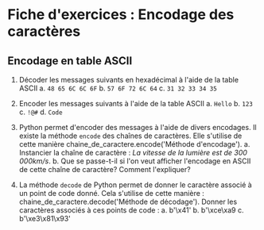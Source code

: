 # Fiche d'exercices : Encodage des caractères

## Encodage en table ASCII

1. Décoder les messages suivants en hexadécimal à l'aide de la table ASCII
   a. `48 65 6C 6C 6F`
   b. `57 6F 72 6C 64`
   c. `31 32 33 34 35`

2. Encoder les messages suivants à l'aide de la table ASCII
   a. `Hello`
   b. `123`
   c. `!@#`
   d. `Code`

3. Python permet d'encoder des messages à l'aide de divers encodages. Il existe la méthode `encode` des chaînes de caractères. Elle s'utilise de cette manière chaine_de_caractere.encode('Méthode d'encodage').
   a. Instancier la chaîne de caractère : *La vitesse de la lumière est de 300 000km/s*.
   b. Que se passe-t-il si l'on veut afficher l'encodage en ASCII de cette chaîne de caractère? Comment l'expliquer?

4. La méthode `decode` de Python permet de donner le caractère associé à un point de code donné. Cela s'utilise de cette manière : chaine_de_caractere.decode('Méthode de décodage'). Donner les caractères associés à ces points de code :
   a. b'\x41'
   b. b'\xce\xa9
   c. b'\xe3\x81\x93'
